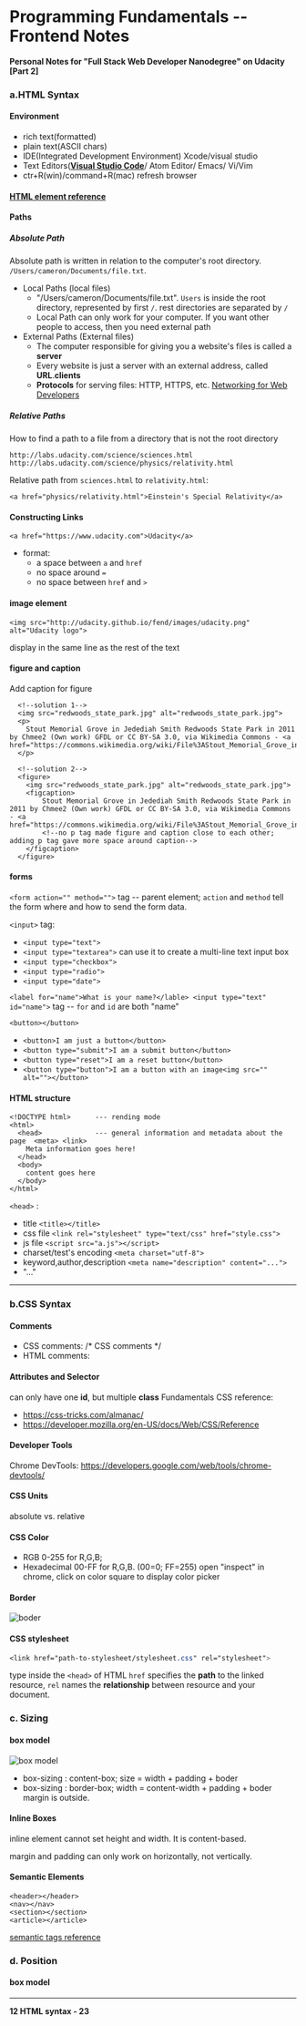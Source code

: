 # Programming Fundamentals -- Frontend Notes

**Personal Notes for "Full Stack Web Developer Nanodegree" on Udacity [Part 2]**

### a.HTML Syntax

#### Environment
  - rich text(formatted)
  - plain text(ASCII chars)
  - IDE(Integrated Development Environment) Xcode/visual studio
  - Text Editors([**Visual Studio Code**](https://code.visualstudio.com)/ Atom Editor/ Emacs/ Vi/Vim
  - ctr+R(win)/command+R(mac) refresh browser


#### [HTML element reference](https://developer.mozilla.org/en-US/docs/Web/HTML/Element)

#### Paths

##### _Absolute Path_

Absolute path is written in relation to the computer's root directory. `/Users/cameron/Documents/file.txt`.

- Local Paths (local files)
  - "/Users/cameron/Documents/file.txt". `Users` is inside the root directory, represented by first `/`. rest directories are separated by `/`
  - Local Path can only work for your computer. If you want other people to access, then you need external path
- External Paths (External files)
  - The computer responsible for giving you a website's files is called a **server**
  - Every website is just a server with an external address, called **URL**.**clients**
  - **Protocols** for serving files: HTTP, HTTPS, etc. [Networking for Web Developers](https://www.udacity.com/course/networking-for-web-developers--ud256)
##### _Relative Paths_

How to find a path to a file from a directory that is not the root directory

```
http://labs.udacity.com/science/sciences.html
http://labs.udacity.com/science/physics/relativity.html
```

Relative path from `sciences.html` to `relativity.html`:

`<a href="physics/relativity.html">Einstein's Special Relativity</a>`

#### Constructing Links

```
<a href="https://www.udacity.com">Udacity</a>
```
- format:
  - a space between `a` and `href`
  - no space around `=`
  - no space between `href` and `>`

#### image element

```
<img src="http://udacity.github.io/fend/images/udacity.png" alt="Udacity logo">
```

display in the same line as the rest of the text

#### figure and caption

Add caption for figure

```
  <!--solution 1-->
  <img src="redwoods_state_park.jpg" alt="redwoods_state_park.jpg">
  <p>
  	Stout Memorial Grove in Jedediah Smith Redwoods State Park in 2011 by Chmee2 (Own work) GFDL or CC BY-SA 3.0, via Wikimedia Commons - <a href="https://commons.wikimedia.org/wiki/File%3AStout_Memorial_Grove_in_Jedediah_Smith_Redwoods_State_Park_in_2011_(22).JPG">Source</a>
  </p>

  <!--solution 2-->
  <figure>
  	<img src="redwoods_state_park.jpg" alt="redwoods_state_park.jpg">
  	<figcaption>
  		Stout Memorial Grove in Jedediah Smith Redwoods State Park in 2011 by Chmee2 (Own work) GFDL or CC BY-SA 3.0, via Wikimedia Commons - <a href="https://commons.wikimedia.org/wiki/File%3AStout_Memorial_Grove_in_Jedediah_Smith_Redwoods_State_Park_in_2011_(22).JPG">Source</a>
  		<!--no p tag made figure and caption close to each other; adding p tag gave more space around caption-->
  	</figcaption>
  </figure>
```

#### forms

`<form action="" method="">` tag -- parent element; `action` and `method` tell the form where and how to send the form data.

`<input>` tag:

- `<input type="text">`
- `<input type="textarea">` can use it to create a multi-line text input box
- `<input type="checkbox">`
- `<input type="radio">`
- `<input type="date">`

`<label for="name">What is your name?</lable> <input type="text" id="name">` tag -- `for` and `id` are both "name"

`<button></button>`

- `<button>I am just a button</button>`
- `<button type="submit">I am a submit button</button>`
- `<button type="reset">I am a reset button</button>`
- `<button type="button">I am a button with an image<img src="" alt=""></button>`

#### HTML structure

```
<!DOCTYPE html>      --- rending mode
<html>
  <head>             --- general information and metadata about the page  <meta> <link>
    Meta information goes here!
  </head>
  <body>
    content goes here
  </body>
</html>
```

`<head>` :
- title `<title></title>`
- css file  `<link rel="stylesheet" type="text/css" href="style.css">`
- js file `<script src="a.js"></script>`
- charset/test's encoding `<meta charset="utf-8">`
- keyword,author,description `<meta name="description" content="...">`
- "..."

---
### b.CSS Syntax

#### Comments
* CSS comments: /* CSS comments */
* HTML comments: <!--HTML comments-->

#### Attributes and Selector
can only have one **id**, but multiple **class** Fundamentals
CSS reference:
* https://css-tricks.com/almanac/
* https://developer.mozilla.org/en-US/docs/Web/CSS/Reference

#### Developer Tools
Chrome DevTools: https://developers.google.com/web/tools/chrome-devtools/

#### CSS Units
absolute vs. relative

#### CSS Color
* RGB 0-255 for R,G,B;
* Hexadecimal 00-FF for R,G,B. (00=0; FF=255)
open "inspect" in chrome, click on color square to display color picker

#### Border
![boder](/assets/boder.jpg)

#### CSS stylesheet

```CSS
<link href="path-to-stylesheet/stylesheet.css" rel="stylesheet">
```
type inside the `<head>` of HTML
`href` specifies the **path** to the linked resource, `rel` names the **relationship** between resource and your document.

### c. Sizing
#### box model
![box model](/assets/box%20model.jpg)
* box-sizing : content-box;
size = width + padding + boder
* box-sizing : border-box;
width = content-width + padding + boder
margin is outside.

#### Inline Boxes
<p>inline element cannot set height and width. It is content-based.

margin and padding can only work on horizontally, not vertically.</p>

#### Semantic Elements
```
<header></header>
<nav></nav>
<section></section>
<article></article>
```
[semantic tags reference](https://developer.mozilla.org/en-US/docs/Web/HTML/Element)

### d. Position
#### box model
------
**12 HTML syntax - 23**
